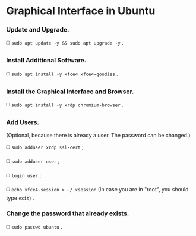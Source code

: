 # Graphical Interface in Ubuntu

### Update and Upgrade.

◻️ `sudo apt update -y && sudo apt upgrade -y` .

### Install Additional Software.

◻️ `sudo apt install -y xfce4 xfce4-goodies` .

### Install the Graphical Interface and Browser.

◻️ `sudo apt install -y xrdp chromium-browser` .

### Add Users.
(Optional, because there is already a user. The password can be changed.)

◻️ `sudo adduser xrdp ssl-cert` ;

◻️ `sudo adduser user` ;

◻️ `login user` ;

◻️ `echo xfce4-session > ~/.xsession` (In case you are in "root", you should type `exit`) .

### Change the password that already exists.

◻️ `sudo passwd ubuntu` .
